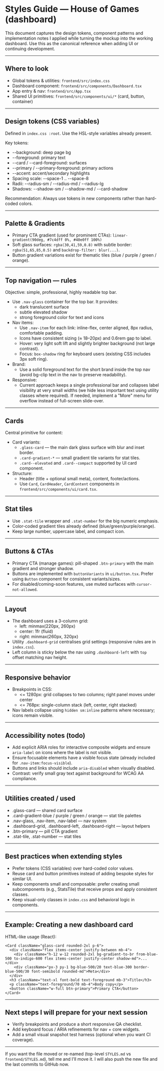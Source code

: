 # Styles Guide — House of Games (dashboard)

This document captures the design tokens, component patterns and implementation notes I applied while turning the mockup into the working dashboard. Use this as the canonical reference when adding UI or continuing development.

---

## Where to look
- Global tokens & utilities: `frontend/src/index.css`
- Dashboard component: `frontend/src/components/Dashboard.tsx`
- App entry & nav: `frontend/src/App.tsx`
- Shared UI primitives: `frontend/src/components/ui/*` (card, button, container)

---

## Design tokens (CSS variables)
Defined in `index.css :root`. Use the HSL-style variables already present.

Key tokens:
- --background: deep page bg
- --foreground: primary text
- --card / --card-foreground: surfaces
- --primary / --primary-foreground: primary actions
- --accent: accent/secondary highlights
- Spacing scale: --space-1 .. --space-8
- Radii: --radius-sm / --radius-md / --radius-lg
- Shadows: --shadow-sm / --shadow-md / --card-shadow

Recommendation: Always use tokens in new components rather than hard-coded colors.

---

## Palette & Gradients
- Primary CTA gradient (used for prominent CTAs): `linear-gradient(90deg, #7c4dff 0%, #40e0ff 100%)`
- Soft glass surfaces: `rgba(30,41,59,0.8)` with subtle border: `rgba(51,65,85,0.5)` and `backdrop-filter: blur(...)`.
- Button gradient variations exist for thematic tiles (blue / purple / green / orange).

---

## Top navigation — rules
Objective: simple, professional, highly readable top bar.

- Use `.nav-glass` container for the top bar. It provides:
  - dark translucent surface
  - subtle elevated shadow
  - strong foreground color for text and icons
- Nav items:
  - Use `.nav-item` for each link: inline-flex, center aligned, 8px radius, comfortable padding.
  - Icons have consistent sizing (≈ 18–20px) and 0.6rem gap to label.
  - Hover: very light soft lift and slightly brighter background (not large contrast).
  - Focus: `box-shadow` ring for keyboard users (existing CSS includes 3px soft ring).
- Brand:
  - Use a solid foreground text for the short brand inside the top nav (avoid bg-clip text in the nav to preserve readability).
- Responsive:
  - Current approach keeps a single professional bar and collapses label visibility at very small widths (we hide less important text using utility classes where required). If needed, implement a "More" menu for overflow instead of full-screen slide-over.

---

## Cards
Central primitive for content:
- Card variants:
  - `.glass-card` — the main dark glass surface with blur and inset border.
  - `.card-gradient-*` — small gradient tile variants for stat tiles.
  - `.card--elevated` and `.card--compact` supported by UI card component.
- Structure:
  - Header (title + optional small meta), content, footer/actions.
  - Use `Card`, `CardHeader`, `CardContent` components in `frontend/src/components/ui/card.tsx`.

---

## Stat tiles
- Use `.stat-tile` wrapper and `.stat-number` for the big numeric emphasis.
- Color-coded gradient tiles already defined (blue/green/purple/orange).
- Keep large number, uppercase label, and compact icon.

---

## Buttons & CTAs
- Primary CTA (manage games): pill-shaped `.btn-primary` with the main gradient and stronger shadow.
- Buttons are implemented with `buttonVariants` in `ui/button.tsx`. Prefer using `Button` component for consistent variants/sizes.
- For disabled/coming-soon features, use muted surfaces with `cursor-not-allowed`.

---

## Layout
- The dashboard uses a 3-column grid:
  - left: minmax(220px, 260px)
  - center: 1fr (fluid)
  - right: minmax(260px, 320px)
- Utility `.dashboard-grid` centralises grid settings (responsive rules are in `index.css`).
- Left column is sticky below the nav using `.dashboard-left` with `top` offset matching nav height.

---

## Responsive behavior
- Breakpoints in CSS:
  - <= 1280px: grid collapses to two columns; right panel moves under center
  - <= 768px: single-column stack (left, center, right stacked)
- Nav labels collapse using `hidden sm:inline` patterns where necessary; icons remain visible.

---

## Accessibility notes (todo)
- Add explicit ARIA roles for interactive composite widgets and ensure `aria-label` on icons where the label is not visible.
- Ensure focusable elements have a visible focus state (already included for `.nav-item:focus-visible`).
- Buttons and links should include `aria-disabled` when visually disabled.
- Contrast: verify small gray text against background for WCAG AA compliance.

---

## Utilities created / used
- .glass-card — shared card surface
- .card-gradient-blue / purple / green / orange — stat tile palettes
- .nav-glass, .nav-item, .nav-label — nav system
- .dashboard-grid, .dashboard-left, .dashboard-right — layout helpers
- .btn-primary — pill CTA gradient
- .stat-tile, .stat-number — stat tiles

---

## Best practices when extending styles
- Prefer tokens (CSS variables) over hard-coded color values.
- Reuse card and button primitives instead of adding bespoke styles for similar UI.
- Keep components small and composable: prefer creating small subcomponents (e.g., StatsTile) that receive props and apply consistent classes.
- Keep visual-only classes in `index.css` and behavioral logic in components.

---

## Example: Creating a new dashboard card
HTML-like usage (React):
```
<Card className="glass-card rounded-2xl p-6">
  <div className="flex items-center justify-between mb-4">
    <div className="h-12 w-12 rounded-2xl bg-gradient-to-br from-blue-500 to-indigo-600 flex items-center justify-center shadow-md">...</div>
    <div className="px-3 py-1 bg-blue-500/20 text-blue-300 border-blue-500/30 font-semibold rounded-md">Meta</div>
  </div>
  <h3 className="text-xl font-bold text-foreground mb-3">Title</h3>
  <p className="text-foreground/70 mb-4">Body copy</p>
  <button className="w-full btn-primary">Primary CTA</button>
</Card>
```

---

## Next steps I will prepare for your next session
- Verify breakpoints and produce a short responsive QA checklist.
- Add keyboard focus / ARIA refinements for nav + core widgets.
- Add a small visual snapshot test harness (optional when you want CI coverage).

---

If you want the file moved or re-named (top-level `STYLES.md` vs `frontend/STYLES.md`), tell me and I'll move it. I will also push the new file and the last commits to GitHub now.

